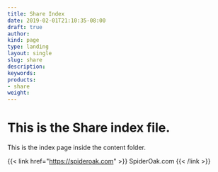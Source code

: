 ```yaml
---
title: Share Index 
date: 2019-02-01T21:10:35-08:00
draft: true
author: 
kind: page
type: landing
layout: single
slug: share
description: 
keywords: 
products: 
- share 
weight: 
---
```


# This is the Share index file. 
This is the index page inside the content folder. 

{{< link href="https://spideroak.com" >}}
    SpiderOak.com
{{< /link >}}


